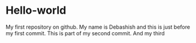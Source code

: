 # Hello-world
My first repository on github. 
My name is Debashish and this is just before my first commit.
This is part of my second commit.
And my third
